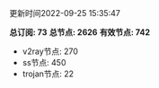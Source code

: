 更新时间2022-09-25 15:35:47

**总订阅: 73**
**总节点: 2626**
**有效节点: 742**
- v2ray节点: 270
- ss节点: 450
- trojan节点: 22
